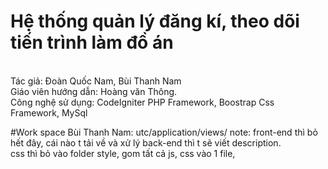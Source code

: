 # Hệ thống quản lý đăng kí, theo dõi tiến trình làm đồ án
</br>
Tác giả: Đoàn Quốc Nam, Bùi Thanh Nam </br>
Giáo viên hướng dẫn: Hoàng văn Thông. </br>
Công nghệ sử dụng: CodeIgniter PHP Framework, Boostrap Css Framework, MySql <br>

#Work space
Bùi Thanh Nam: utc/application/views/
note: front-end thì bỏ hết đây, cái nào t tải về và xử lý back-end thì t sẽ viết description. 
<br>css thì bỏ vào folder style, gom tất cả js, css vào 1 file,
